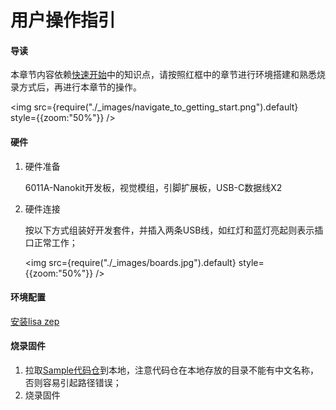 # 用户操作指引

#### 导读

本章节内容依赖[快速开始](../application/getting_start)中的知识点，请按照红框中的章节进行环境搭建和熟悉烧录方式后，再进行本章节的操作。

<img src={require("./_images/navigate_to_getting_start.png").default} style={{zoom:"50%"}} />

#### 硬件

1. 硬件准备

   6011A-Nanokit开发板，视觉模组，引脚扩展板，USB-C数据线X2

2. 硬件连接

    按以下方式组装好开发套件，并插入两条USB线，如红灯和蓝灯亮起则表示插口正常工作；

   <img src={require("./_images/boards.jpg").default} style={{zoom:"50%"}} />

#### 环境配置

[安装lisa zep](../application/getting_start#%E6%90%AD%E5%BB%BA%E5%BC%80%E5%8F%91%E7%8E%AF%E5%A2%83)



#### 烧录固件

1. 拉取[Sample代码仓](https://cloud.listenai.com/zephyr/applications/app_algo_hsd_sample_for_csk6)到本地，注意代码仓在本地存放的目录不能有中文名称，否则容易引起路径错误；
2. 烧录固件



